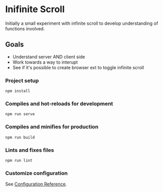 # Inifinite Scroll

Initially a small experiment with infinite scroll to develop understanding of functions involved.

## Goals

* Understand server AND client side
* Work towards a way to interupt
* See if it's possible to create browser ext to toggle infinite scroll

### Project setup
```
npm install
```

### Compiles and hot-reloads for development
```
npm run serve
```

### Compiles and minifies for production
```
npm run build
```

### Lints and fixes files
```
npm run lint
```

### Customize configuration
See [Configuration Reference](https://cli.vuejs.org/config/).